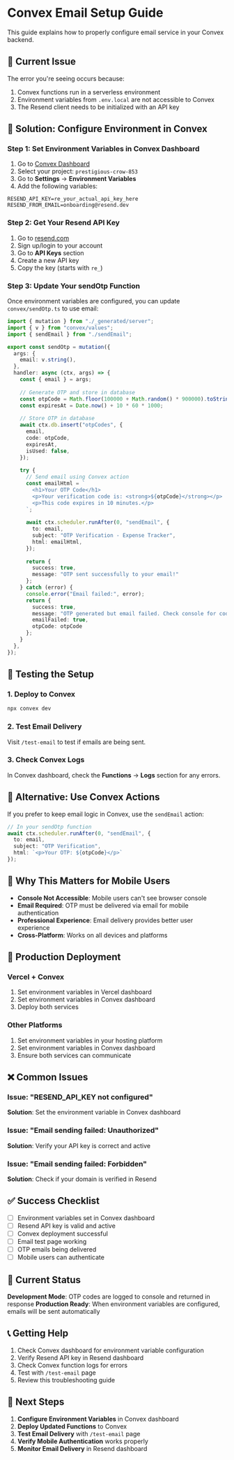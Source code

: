 # Convex Email Setup Guide

This guide explains how to properly configure email service in your Convex backend.

## 🚨 Current Issue

The error you're seeing occurs because:
1. Convex functions run in a serverless environment
2. Environment variables from `.env.local` are not accessible to Convex
3. The Resend client needs to be initialized with an API key

## 🔧 Solution: Configure Environment in Convex

### Step 1: Set Environment Variables in Convex Dashboard

1. Go to [Convex Dashboard](https://dashboard.convex.dev)
2. Select your project: `prestigious-crow-853`
3. Go to **Settings** → **Environment Variables**
4. Add the following variables:

```
RESEND_API_KEY=re_your_actual_api_key_here
RESEND_FROM_EMAIL=onboarding@resend.dev
```

### Step 2: Get Your Resend API Key

1. Go to [resend.com](https://resend.com)
2. Sign up/login to your account
3. Go to **API Keys** section
4. Create a new API key
5. Copy the key (starts with `re_`)

### Step 3: Update Your sendOtp Function

Once environment variables are configured, you can update `convex/sendOtp.ts` to use email:

```typescript
import { mutation } from "./_generated/server";
import { v } from "convex/values";
import { sendEmail } from "./sendEmail";

export const sendOtp = mutation({
  args: {
    email: v.string(),
  },
  handler: async (ctx, args) => {
    const { email } = args;
    
    // Generate OTP and store in database
    const otpCode = Math.floor(100000 + Math.random() * 900000).toString();
    const expiresAt = Date.now() + 10 * 60 * 1000;
    
    // Store OTP in database
    await ctx.db.insert("otpCodes", {
      email,
      code: otpCode,
      expiresAt,
      isUsed: false,
    });
    
    try {
      // Send email using Convex action
      const emailHtml = `
        <h1>Your OTP Code</h1>
        <p>Your verification code is: <strong>${otpCode}</strong></p>
        <p>This code expires in 10 minutes.</p>
      `;
      
      await ctx.scheduler.runAfter(0, "sendEmail", {
        to: email,
        subject: "OTP Verification - Expense Tracker",
        html: emailHtml,
      });
      
      return { 
        success: true, 
        message: "OTP sent successfully to your email!" 
      };
    } catch (error) {
      console.error("Email failed:", error);
      return { 
        success: true, 
        message: "OTP generated but email failed. Check console for code.",
        emailFailed: true,
        otpCode: otpCode
      };
    }
  },
});
```

## 🧪 Testing the Setup

### 1. Deploy to Convex

```bash
npx convex dev
```

### 2. Test Email Delivery

Visit `/test-email` to test if emails are being sent.

### 3. Check Convex Logs

In Convex dashboard, check the **Functions** → **Logs** section for any errors.

## 🔄 Alternative: Use Convex Actions

If you prefer to keep email logic in Convex, use the `sendEmail` action:

```typescript
// In your sendOtp function
await ctx.scheduler.runAfter(0, "sendEmail", {
  to: email,
  subject: "OTP Verification",
  html: `<p>Your OTP: ${otpCode}</p>`
});
```

## 📱 Why This Matters for Mobile Users

- **Console Not Accessible**: Mobile users can't see browser console
- **Email Required**: OTP must be delivered via email for mobile authentication
- **Professional Experience**: Email delivery provides better user experience
- **Cross-Platform**: Works on all devices and platforms

## 🚀 Production Deployment

### Vercel + Convex

1. Set environment variables in Vercel dashboard
2. Set environment variables in Convex dashboard
3. Deploy both services

### Other Platforms

1. Set environment variables in your hosting platform
2. Set environment variables in Convex dashboard
3. Ensure both services can communicate

## ❌ Common Issues

### Issue: "RESEND_API_KEY not configured"

**Solution**: Set the environment variable in Convex dashboard

### Issue: "Email sending failed: Unauthorized"

**Solution**: Verify your API key is correct and active

### Issue: "Email sending failed: Forbidden"

**Solution**: Check if your domain is verified in Resend

## ✅ Success Checklist

- [ ] Environment variables set in Convex dashboard
- [ ] Resend API key is valid and active
- [ ] Convex deployment successful
- [ ] Email test page working
- [ ] OTP emails being delivered
- [ ] Mobile users can authenticate

## 🔄 Current Status

**Development Mode**: OTP codes are logged to console and returned in response
**Production Ready**: When environment variables are configured, emails will be sent automatically

## 📞 Getting Help

1. Check Convex dashboard for environment variable configuration
2. Verify Resend API key in Resend dashboard
3. Check Convex function logs for errors
4. Test with `/test-email` page
5. Review this troubleshooting guide

## 🎯 Next Steps

1. **Configure Environment Variables** in Convex dashboard
2. **Deploy Updated Functions** to Convex
3. **Test Email Delivery** with `/test-email` page
4. **Verify Mobile Authentication** works properly
5. **Monitor Email Delivery** in Resend dashboard

